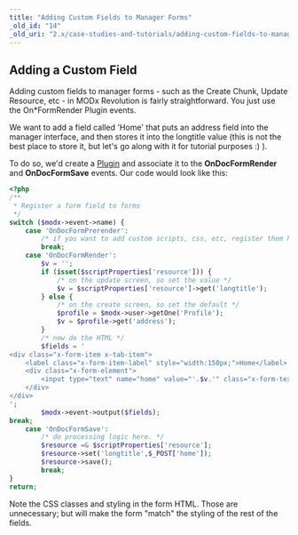 ```yaml
---
title: "Adding Custom Fields to Manager Forms"
_old_id: "14"
_old_uri: "2.x/case-studies-and-tutorials/adding-custom-fields-to-manager-forms"
---
```


## Adding a Custom Field

Adding custom fields to manager forms - such as the Create Chunk, Update Resource, etc - in MODx Revolution is fairly straightforward. You just use the On\*FormRender Plugin events.

We want to add a field called 'Home' that puts an address field into the manager interface, and then stores it into the longtitle value (this is not the best place to store it, but let's go along with it for tutorial purposes :) ).

To do so, we'd create a [Plugin](developing-in-modx/basic-development/plugins "Plugins") and associate it to the **OnDocFormRender** and **OnDocFormSave** events. Our code would look like this:

``` php 
<?php
/**
 * Register a form field to forms
 */
switch ($modx->event->name) {
    case 'OnDocFormPrerender':
        /* if you want to add custom scripts, css, etc, register them here */
        break;
    case 'OnDocFormRender':
        $v = '';
        if (isset($scriptProperties['resource'])) {
            /* on the update screen, so set the value */
            $v = $scriptProperties['resource']->get('longtitle');
        } else {
            /* on the create screen, so set the default */
            $profile = $modx->user->getOne('Profile');
            $v = $profile->get('address');
        }
        /* now do the HTML */
        $fields = '
<div class="x-form-item x-tab-item">
    <label class="x-form-item-label" style="width:150px;">Home</label>
    <div class="x-form-element">
        <input type="text" name="home" value="'.$v.'" class="x-form-text x-form-field" />
    </div>
</div>
';
        $modx->event->output($fields);
break;
    case 'OnDocFormSave':
        /* do processing logic here. */
        $resource =& $scriptProperties['resource'];
        $resource->set('longtitle',$_POST['home']);
        $resource->save();
        break;
}
return;
```

Note the CSS classes and styling in the form HTML. Those are unnecessary; but will make the form "match" the styling of the rest of the fields.